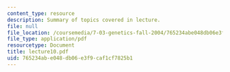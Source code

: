 ```yaml
---
content_type: resource
description: Summary of topics covered in lecture.
file: null
file_location: /coursemedia/7-03-genetics-fall-2004/765234abe048db06e3f9caf1cf7825b1_lecture10.pdf
file_type: application/pdf
resourcetype: Document
title: lecture10.pdf
uid: 765234ab-e048-db06-e3f9-caf1cf7825b1
---
```

